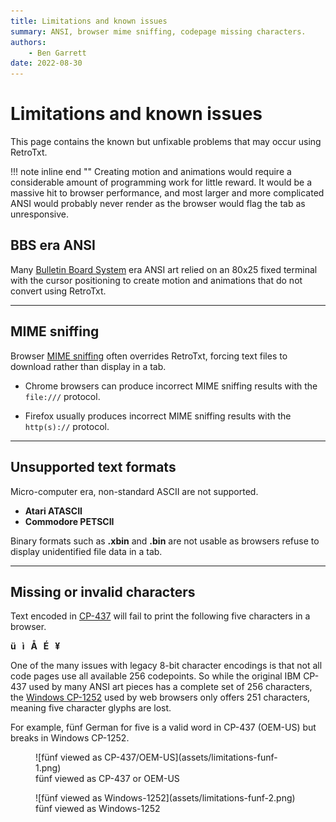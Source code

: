 ```yaml
---
title: Limitations and known issues
summary: ANSI, browser mime sniffing, codepage missing characters.
authors:
    - Ben Garrett
date: 2022-08-30
---
```

# Limitations and known issues

This page contains the known but unfixable problems that may occur using RetroTxt.

!!! note inline end ""
    Creating motion and animations would require a considerable amount of programming work for little reward. It would be a massive hit to browser performance, and most larger and more complicated ANSI would probably never render as the browser would flag the tab as unresponsive.

## BBS era ANSI

Many [Bulletin Board System](https://spectrum.ieee.org/tech-history/cyberspace/social-medias-dialup-ancestor-the-bulletin-board-system) era ANSI art relied on an 80x25 fixed terminal with the cursor positioning to create motion and animations that do not convert using RetroTxt.

---

## MIME sniffing

Browser [MIME sniffing](https://en.wikipedia.org/wiki/Content_sniffing) often overrides RetroTxt, forcing text files to download rather than display in a tab.

- Chrome browsers can produce incorrect MIME sniffing results with the `file:///` protocol.

- Firefox usually produces incorrect MIME sniffing results with the `http(s)://` protocol.

---

## Unsupported text formats

Micro-computer era, non-standard ASCII are not supported.

- **Atari ATASCII**
- **Commodore PETSCII**

Binary formats such as **.xbin** and **.bin** are not usable as browsers refuse to display unidentified file data in a tab.

---

## Missing or invalid characters

Text encoded in [CP-437](https://en.wikipedia.org/wiki/Code_page_437) will fail to print the following five characters in a browser.

**ü &nbsp; ì  &nbsp; Å  &nbsp; É &nbsp; ¥**

One of the many issues with legacy 8-bit character encodings is that not all code pages use all available 256 codepoints. So while the original IBM CP-437 used by many ANSI art pieces has a complete set of 256 characters, the [Windows CP-1252](https://en.wikipedia.org/wiki/Windows-1252) used by web browsers only offers 251 characters, meaning five character glyphs are lost.

For example, fünf German for five is a valid word in CP-437 (OEM-US) but breaks in Windows CP-1252.

<figure markdown>
  ![fünf viewed as CP-437/OEM-US](assets/limitations-funf-1.png)
  <figcaption>fünf viewed as CP-437 or OEM-US</figcaption>
</figure>

<figure markdown>
  ![fünf viewed as Windows-1252](assets/limitations-funf-2.png)
  <figcaption>fünf viewed as Windows-1252</figcaption>
</figure>
